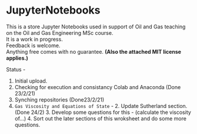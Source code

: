# JupyterNotebooks
This is a store Jupyter Notebooks used in support of Oil and Gas teaching on the Oil and Gas Engineering MSc course.  
It is a work in progress.  
Feedback is welcome.  
Anything free comes with no guarantee.
**(Also the attached MIT license applies.)**

Status - 
   1. Initial upload.
   1. Checking for execution and consistancy Colab and Anaconda (Done 23/2/21)
   1. Synching repositories (Done23/2/21)
   1. `Gas Viscosity and Equations of State` - 
      2. Update Sutherland section. (Done 24/2)
       3. Develop some questions for this - (calculate the viscosity of...)
       4. Sort out the later sections of this wroksheet and do some more questions.
